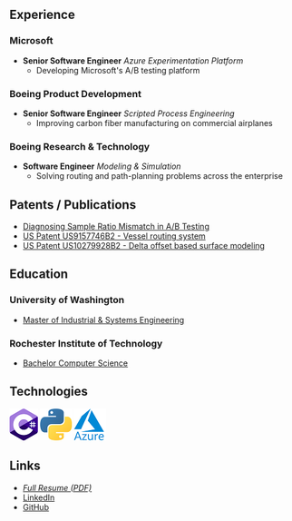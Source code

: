 ## Experience

### Microsoft
- **Senior Software Engineer** *Azure Experimentation Platform*
    - Developing Microsoft's A/B testing platform

### Boeing Product Development
- **Senior Software Engineer** *Scripted Process Engineering*
    - Improving carbon fiber manufacturing on commercial airplanes

### Boeing Research & Technology
- **Software Engineer** *Modeling & Simulation*
    - Solving routing and path-planning problems across the enterprise 

## Patents / Publications
- [Diagnosing Sample Ratio Mismatch in A/B Testing](https://www.microsoft.com/en-us/research/group/experimentation-platform-exp/articles/diagnosing-sample-ratio-mismatch-in-a-b-testing/)
- [US Patent US9157746B2 - Vessel routing system](https://patents.google.com/patent/US9157746B2/en)
- [US Patent US10279928B2 - Delta offset based surface modeling](https://patents.google.com/patent/US10279928B2/en) 

## Education
### University of Washington 
 - [Master of Industrial & Systems Engineering](https://ise.washington.edu/students/MISE)

### Rochester Institute of Technology 
- [Bachelor Computer Science](https://www.rit.edu/computing/department-computer-science)

## Technologies
![C#](csharp_logo.png) ![python](python_logo.png) ![azure](azure_logo.png)

## Links
- *[Full Resume (PDF)](./TrevorBlanarik_Resume_20210201.pdf)*
- [LinkedIn](https://www.linkedin.com/in/trevor-blanarik/)
- [GitHub](https://github.com/tblanarik)
